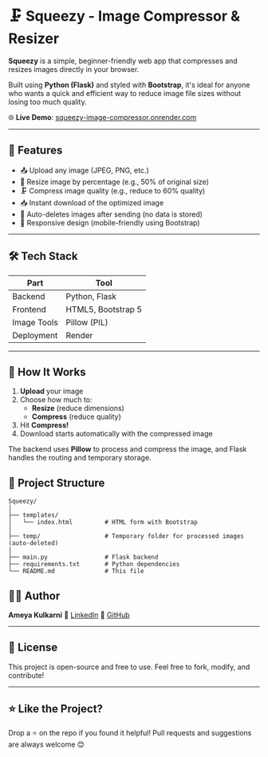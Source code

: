 
# 🗜️ Squeezy - Image Compressor & Resizer

**Squeezy** is a simple, beginner-friendly web app that compresses and resizes images directly in your browser.

Built using **Python (Flask)** and styled with **Bootstrap**, it's ideal for anyone who wants a quick and efficient way to reduce image file sizes without losing too much quality.

🌐 **Live Demo**: [squeezy-image-compressor.onrender.com](https://squeezy-image-compressor.onrender.com)

---

## 📸 Features

- 📤 Upload any image (JPEG, PNG, etc.)
- 📏 Resize image by percentage (e.g., 50% of original size)
- 🗜️ Compress image quality (e.g., reduce to 60% quality)
- 📥 Instant download of the optimized image
- 🧹 Auto-deletes images after sending (no data is stored)
- 📱 Responsive design (mobile-friendly using Bootstrap)

---

## 🛠️ Tech Stack

| Part        | Tool           |
|-------------|----------------|
| Backend     | Python, Flask  |
| Frontend    | HTML5, Bootstrap 5 |
| Image Tools | Pillow (PIL)   |
| Deployment  | Render         |

---

## 🚀 How It Works

1. **Upload** your image
2. Choose how much to:
   - **Resize** (reduce dimensions)
   - **Compress** (reduce quality)
3. Hit **Compress!**
4. Download starts automatically with the compressed image

The backend uses **Pillow** to process and compress the image, and Flask handles the routing and temporary storage.

## 🧰 Project Structure
```
Squeezy/
│
├── templates/
│   └── index.html         # HTML form with Bootstrap
│
├── temp/                  # Temporary folder for processed images (auto-deleted)
│
├── main.py                # Flask backend
├── requirements.txt       # Python dependencies
└── README.md              # This file
```

## 🙋‍♂️ Author

**Ameya Kulkarni**
🔗 [LinkedIn](https://www.linkedin.com/in/ameya-kulkarni-a31b74246/)
🐙 [GitHub](https://github.com/Ameya79)

---

## 📜 License

This project is open-source and free to use.
Feel free to fork, modify, and contribute!

---

## ⭐ Like the Project?

Drop a ⭐ on the repo if you found it helpful!
Pull requests and suggestions are always welcome 😊
